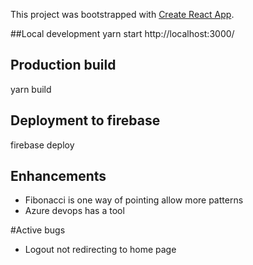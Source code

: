 This project was bootstrapped with [Create React App](https://github.com/facebook/create-react-app).

##Local development
yarn start
http://localhost:3000/

## Production build
yarn build

## Deployment to firebase
firebase deploy


## Enhancements
- Fibonacci is one way of pointing allow more patterns
- Azure devops has a tool

#Active bugs
- Logout not redirecting to home page
